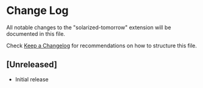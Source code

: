 # Change Log
All notable changes to the "solarized-tomorrow" extension will be documented in this file.

Check [Keep a Changelog](http://keepachangelog.com/) for recommendations on how to structure this file.

## [Unreleased]
- Initial release
